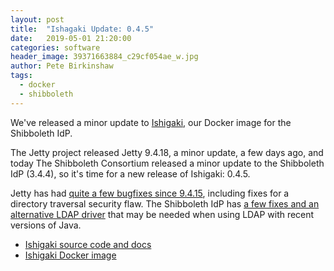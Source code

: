 ```yaml
---
layout: post
title:  "Ishagaki Update: 0.4.5"
date:   2019-05-01 21:20:00
categories: software
header_image: 39371663884_c29cf054ae_w.jpg
author: Pete Birkinshaw
tags:
  - docker
  - shibboleth
---
```


We've released a minor update to [Ishigaki](https://github.com/Digital-Identity-Labs/ishigaki), our Docker image for the Shibboleth IdP.

The Jetty project released Jetty 9.4.18, a minor update, a few days ago, and today The 
Shibboleth Consortium released a minor update to the Shibboleth IdP (3.4.4), so
it's time for a new release of Ishigaki: 0.4.5.

Jetty has had [quite a few bugfixes since 9.4.15](https://github.com/eclipse/jetty.project/releases), including fixes for a directory
traversal security flaw. The Shibboleth IdP has [a few fixes and an
alternative LDAP driver](https://wiki.shibboleth.net/confluence/display/IDP30/ReleaseNotes#ReleaseNotes-3.4.4(May1,2019)) that may be needed when using LDAP with recent 
versions of Java.

  * [Ishigaki source code and docs](https://github.com/Digital-Identity-Labs/ishigaki)
  * [Ishigaki Docker image](https://cloud.docker.com/u/digitalidentity/repository/docker/digitalidentity/ishigaki)
